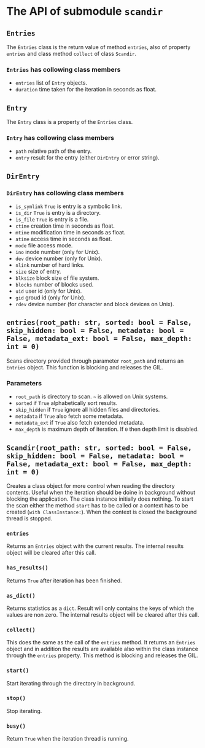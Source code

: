 # The API of submodule ``scandir``

## ``Entries``

The ``Entries`` class is the return value of method ``entries``, also of property ``entries`` and class method ``collect`` of class ``Scandir``.

### ``Entries`` has collowing class members

- ``entries`` list of ``Entry`` objects.
- ``duration`` time taken for the iteration in seconds as float.

## ``Entry``

The ``Entry`` class is a property of the ``Entries`` class.

### ``Entry`` has collowing class members

- ``path`` relative path of the entry.
- ``entry`` result for the entry (either ``DirEntry`` or error string).

## ``DirEntry``

### ``DirEntry`` has collowing class members

- ``is_symlink`` ``True`` is entry is a symbolic link.
- ``is_dir`` ``True`` is entry is a directory.
- ``is_file`` ``True`` is entry is a file.
- ``ctime`` creation time in seconds as float.
- ``mtime`` modification time in seconds as float.
- ``atime`` access time in seconds as float.
- ``mode`` file access mode.
- ``ino`` inode number (only for Unix).
- ``dev`` device number (only for Unix).
- ``nlink`` number of hard links.
- ``size`` size of entry.
- ``blksize`` block size of file system.
- ``blocks`` number of blocks used.
- ``uid`` user id (only for Unix).
- ``gid`` groud id (only for Unix).
- ``rdev`` device number (for character and block devices on Unix).

## ``entries(root_path: str, sorted: bool = False, skip_hidden: bool = False, metadata: bool = False, metadata_ext: bool = False, max_depth: int = 0)``

Scans directory provided through parameter ``root_path`` and returns an ``Entries`` object. This function is blocking and releases the GIL.

### Parameters

- ``root_path`` is directory to scan. ``~`` is allowed on Unix systems.
- ``sorted`` if ``True`` alphabetically sort results.
- ``skip_hidden`` if ``True`` ignore all hidden files and directories.
- ``metadata`` if ``True`` also fetch some metadata.
- ``metadata_ext`` if ``True`` also fetch extended metadata.
- ``max_depth`` is maximum depth of iteration. If ``0`` then depth limit is disabled.

## ``Scandir(root_path: str, sorted: bool = False, skip_hidden: bool = False, metadata: bool = False, metadata_ext: bool = False, max_depth: int = 0)``

Creates a class object for more control when reading the directory contents. Useful when the iteration should be doine in background without blocking the application. The class instance initially does nothing. To start the scan either the method ``start`` has to be called or a context has to be created (``with ClassInstance:``). When the context is closed the background thread is stopped.

### ``entries``

Returns an ``Entries`` object with the current results. The internal results object will be cleared after this call.

### ``has_results()``

Returns ``True`` after iteration has been finished.

### ``as_dict()``

Returns statistics as a ``dict``. Result will only contains the keys of which the values are non zero. The internal results object will be cleared after this call.

### ``collect()``

This does the same as the call of the ``entries`` method. It returns an ``Entries`` object and in addition the results are available also within the class instance through the ``entries`` property. This method is blocking and releases the GIL.

### ``start()``

Start iterating through the directory in background.

### ``stop()``

Stop iterating.

### ``busy()``

Return ``True`` when the iteration thread is running.

